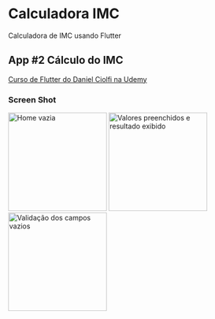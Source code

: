 # Calculadora IMC

Calculadora de IMC usando Flutter

## App #2 Cálculo do IMC

[Curso de Flutter do Daniel Ciolfi na Udemy](https://www.udemy.com/curso-completo-flutter-app-android-ios/)

### Screen Shot

<img width="200" alt="Home vazia" src="https://github.com/GabrielRozendo/Flutter-CalculadoraIMC/raw/master/Screenshot/Simulator%20Screen%20Shot%20-%20iPhone%20X%CA%80%20-%202019-05-29%20at%2020.11.38.png"> <img width="200" alt="Valores preenchidos e resultado exibido" src="https://github.com/GabrielRozendo/Flutter-CalculadoraIMC/raw/master/Screenshot/Simulator%20Screen%20Shot%20-%20iPhone%20X%CA%80%20-%202019-05-29%20at%2020.11.58.png"> <img width="200" alt="Validação dos campos vazios" src="https://github.com/GabrielRozendo/Flutter-CalculadoraIMC/raw/master/Screenshot/Simulator%20Screen%20Shot%20-%20iPhone%20X%CA%80%20-%202019-05-29%20at%2020.12.01.png">
